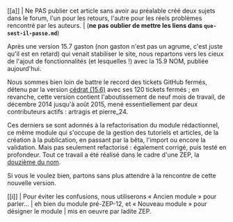 [[a]]
| Ne PAS publier cet article sans avoir au préalable créé deux sujets dans le forum, l'un pour les retours, l'autre pour les réels problèmes rencontré par les auteurs.
| (**ne pas oublier de mettre les liens dans `que-sest-il-passe.md`**)

Après une version 15.7 gaston (non gaston n'est pas un agrume, c'est juste
qu'il est en retard) qui venait stabiliser le site, nous repartons vers les
cieux de l'ajout de fonctionnalités (et lesquelles !) avec la 15.9 NOM, publiée
aujourd'hui.

Nous sommes bien loin de battre le record des tickets GitHub fermés, détenu
par la version [cédrat (15.6)](https://zestedesavoir.com/articles/263/nouveautes-de-la-version-156-cedrat/)
avec ses 120 tickets fermés ; en revanche, cette version contient
l'aboutissement de neuf mois de travail, de décembre 2014 jusqu'à août 2015,
mené essentiellement par deux contributeurs actifs : artragis et pierre\_24.

Ces derniers se sont adonnés à la refactorisation du module rédactionnel, ce
même module qui s'occupe de la gestion des tutoriels et articles, de la
création à la publication, en passant par la bêta, l'import ou encore la
validation. Mais pas seulement refactorisé : également corrigé, puis testé en
profondeur. Tout ce travail a été réalisé dans le cadre d'une ZEP, la
[douzième du nom](https://zestedesavoir.com/forums/sujet/846/zep-12-refonte-du-principe-des-tutoriels-et-articles/).

Si vous le voulez bien, partons sans plus attendre à la rencontre de cette
nouvelle version.

[[i]]
| Pour éviter les confusions, nous utiliserons « Ancien module » pour parler...
| eh bien du module pré-ZEP-12, et « Nouveau module » pour désigner le module
| mis en oeuvre par ladite ZEP.
